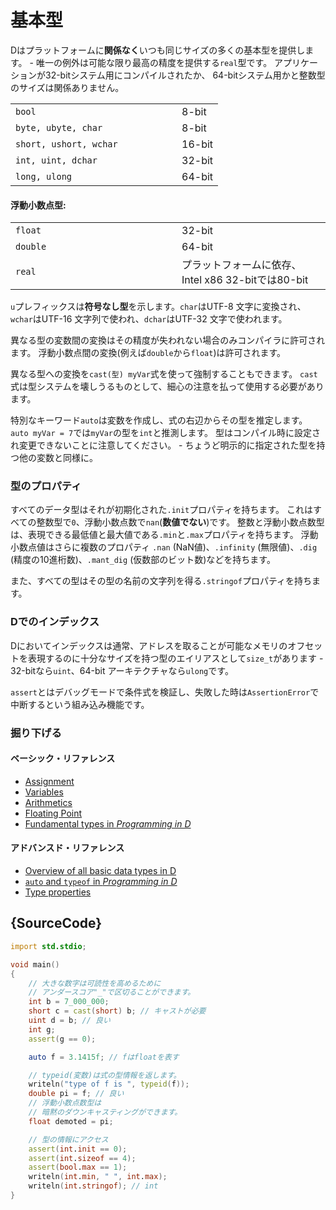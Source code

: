 # 基本型

Dはプラットフォームに**関係なく**いつも同じサイズの多くの基本型を提供します。 - 
唯一の例外は可能な限り最高の精度を提供する`real`型です。
アプリケーションが32-bitシステム用にコンパイルされたか、
64-bitシステム用かと整数型のサイズは関係ありません。

<table class="table table-hover">
<tr><td width="250px"><code class="prettyprint">bool</code></td> <td>8-bit</td></tr>
<tr><td><code class="prettyprint">byte, ubyte, char</code></td> <td>8-bit</td></tr>
<tr><td><code class="prettyprint">short, ushort, wchar</code></td> <td>16-bit</td></tr>
<tr><td><code class="prettyprint">int, uint, dchar</code></td> <td>32-bit</td></tr>
<tr><td><code class="prettyprint">long, ulong</code></td> <td>64-bit</td></tr>
</table>

#### 浮動小数点型:

<table class="table table-hover">
<tr><td width="250px"><code class="prettyprint">float</code></td> <td>32-bit</td></tr>
<tr><td><code class="prettyprint">double</code></td> <td>64-bit</td></tr>
<tr><td><code class="prettyprint">real</code></td> <td>プラットフォームに依存、Intel x86 32-bitでは80-bit</td></tr>
</table>

`u`プレフィックスは**符号なし型**を示します。`char`はUTF-8 文字に変換され、
`wchar`はUTF-16 文字列で使われ、`dchar`はUTF-32 文字で使われます。

異なる型の変数間の変換はその精度が失われない場合のみコンパイラに許可されます。
浮動小数点間の変換(例えば`double`から`float`)は許可されます。

異なる型への変換を`cast(型) myVar`式を使って強制することもできます。
`cast`式は型システムを壊しうるものとして、細心の注意を払って使用する必要があります。

特別なキーワード`auto`は変数を作成し、式の右辺からその型を推定します。
`auto myVar = 7`では`myVar`の型を`int`と推測します。
型はコンパイル時に設定され変更できないことに注意してください。 - 
ちょうど明示的に指定された型を持つ他の変数と同様に。

### 型のプロパティ

すべてのデータ型はそれが初期化された`.init`プロパティを持ちます。
これはすべての整数型で`0`、浮動小数点数で`nan`(**数値でない**)です。
整数と浮動小数点数型は、表現できる最低値と最大値である`.min`と`.max`プロパティを持ちます。
浮動小数点値はさらに複数のプロパティ
`.nan` (NaN値)、`.infinity` (無限値)、`.dig` (精度の10進桁数)、`.mant_dig` (仮数部のビット数)などを持ちます。

また、すべての型はその型の名前の文字列を得る`.stringof`プロパティを持ちます。

### Dでのインデックス

Dにおいてインデックスは通常、アドレスを取ることが可能なメモリのオフセットを表現するのに十分なサイズを持つ型のエイリアスとして`size_t`があります - 
32-bitなら`uint`、64-bit アーキテクチャなら`ulong`です。

`assert`とはデバッグモードで条件式を検証し、失敗した時は`AssertionError`で中断するという組み込み機能です。

### 掘り下げる

#### ベーシック・リファレンス

- [Assignment](http://ddili.org/ders/d.en/assignment.html)
- [Variables](http://ddili.org/ders/d.en/variables.html)
- [Arithmetics](http://ddili.org/ders/d.en/arithmetic.html)
- [Floating Point](http://ddili.org/ders/d.en/floating_point.html)
- [Fundamental types in _Programming in D_](http://ddili.org/ders/d.en/types.html)

#### アドバンスド・リファレンス

- [Overview of all basic data types in D](https://dlang.org/spec/type.html)
- [`auto` and `typeof` in _Programming in D_](http://ddili.org/ders/d.en/auto_and_typeof.html)
- [Type properties](https://dlang.org/spec/property.html)

## {SourceCode}

```d
import std.stdio;

void main()
{
    // 大きな数字は可読性を高めるために
    // アンダースコア"_"で区切ることができます。
    int b = 7_000_000;
    short c = cast(short) b; // キャストが必要
    uint d = b; // 良い
    int g;
    assert(g == 0);

    auto f = 3.1415f; // fはfloatを表す

    // typeid(変数)は式の型情報を返します。
    writeln("type of f is ", typeid(f));
    double pi = f; // 良い
    // 浮動小数点数型は
    // 暗黙のダウンキャスティングができます。
    float demoted = pi;

    // 型の情報にアクセス
    assert(int.init == 0);
    assert(int.sizeof == 4);
    assert(bool.max == 1);
    writeln(int.min, " ", int.max);
    writeln(int.stringof); // int
}
```
